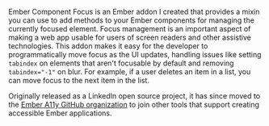 Ember Component Focus is an Ember addon I created that provides a mixin you can
use to add methods to your Ember components for managing the currently focused
element. Focus management is an important aspect of making a web app usable for
users of screen readers and other assistive technologies. This addon makes it
easy for the developer to programmatically move focus as the UI updates,
handling issues like setting `tabindex` on elements that aren't focusable by
default and removing `tabindex="-1"` on blur. For example, if a user deletes an
item in a list, you can move focus to the next item in the list.

Originally released as a LinkedIn open source project, it has since moved to
the [Ember A11y GitHub organization][ember-a11y] to join other tools that
support creating accessible Ember applications.

[ember-a11y]: https://github.com/ember-a11y
